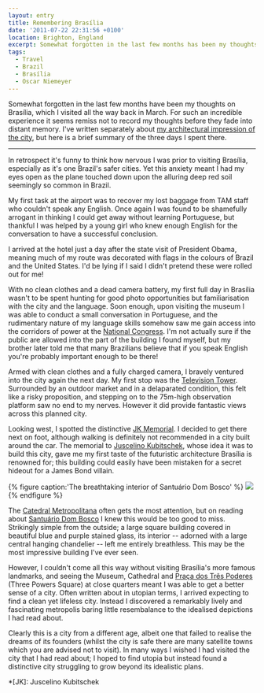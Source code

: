 ```yaml
---
layout: entry
title: Remembering Brasília
date: '2011-07-22 22:31:56 +0100'
location: Brighton, England
excerpt: Somewhat forgotten in the last few months has been my thoughts on Brasília which I visited all the way back in March. For such an incredibly city it seems remiss not to record my thoughts before they fade into distint memory.
tags:
  - Travel
  - Brazil
  - Brasília
  - Oscar Niemeyer
---
```

Somewhat forgotten in the last few months have been my thoughts on Brasília, which I visited all the way back in March. For such an incredible experience it seems remiss not to record my thoughts before they fade into distant memory. I've written separately about [my architectural impression of the city][1], but here is a brief summary of the three days I spent there.

***

In retrospect it's funny to think how nervous I was prior to visiting Brasília, especially as it's one Brazil's safer cities. Yet this anxiety meant I had my eyes open as the plane touched down upon the alluring deep red soil seemingly so common in Brazil.

My first task at the airport was to recover my lost baggage from TAM staff who couldn't speak any English. Once again I was found to be shamefully arrogant in thinking I could get away without learning Portuguese, but thankful I was helped by a young girl who knew enough English for the conversation to have a successful conclusion.

I arrived at the hotel just a day after the state visit of President Obama, meaning much of my route was decorated with flags in the colours of Brazil and the United States. I'd be lying if I said I didn't pretend these were rolled out for me!

With no clean clothes and a dead camera battery, my first full day in Brasília wasn't to be spent hunting for good photo opportunities but familiarisation with the city and the language. Soon enough, upon visiting the museum I was able to conduct a small conversation in Portuguese, and the rudimentary nature of my language skills somehow saw me gain access into the corridors of power at the [National Congress][2]. I'm not actually sure if the public are allowed into the part of the building I found myself, but my brother later told me that many Brazilians believe that if you speak English you're probably important enough to be there!

Armed with clean clothes and a fully charged camera, I bravely ventured into the city again the next day. My first stop was the [Television Tower][3]. Surrounded by an outdoor market and in a delaparated condition, this felt like a risky proposition, and stepping on to the 75m-high observation platform saw no end to my nerves. However it did provide fantastic views across this planned city.

Looking west, I spotted the distinctive [JK Memorial][4]. I decided to get there next on foot, although walking is definitely not recommended in a city built around the car. The memorial to [Juscelino Kubitschek][5], whose idea it was to build this city, gave me my first taste of the futuristic architecture Brasília is renowned for; this building could easily have been mistaken for a secret hideout for a James Bond villain.

{% figure caption:'The breathtaking interior of Santuário Dom Bosco' %}
![](/assets/images/2011/07/remembering_brasilia_dom_bosco.jpg)
{% endfigure %}

The [Catedral Metropolitana][6] often gets the most attention, but on reading about [Santuário Dom Bosco][7] I knew this would be too good to miss. Strikingly simple from the outside; a large square building covered in beautiful blue and purple stained glass, its interior -- adorned with a large central hanging chandelier -- left me entirely breathless. This may be the most impressive building I've ever seen.

However, I couldn't come all this way without visiting Brasília's more famous landmarks, and seeing the Museum, Cathedral and [Praça dos Três Poderes][8] (Three Powers Square) at close quarters meant I was able to get a better sense of a city. Often written about in utopian terms, I arrived expecting to find a clean yet lifeless city. Instead I discovered a remarkably lively and fascinating metropolis baring little resembalance to the idealised depictions I had read about.

Clearly this is a city from a different age, albeit one that failed to realise the dreams of its founders (whilst the city is safe there are many satellite towns which you are advised not to visit). In many ways I wished I had visited the city that I had read about; I hoped to find utopia but instead found a distinctive city struggling to grow beyond its idealistic plans.

[1]: /2011/07/the_architecture_of_brasilia/
[2]: http://en.wikipedia.org/wiki/National_Congress_of_Brazil
[3]: http://en.wikipedia.org/wiki/Brasilia_TV_Tower
[4]: http://memorialjk.com.br/eng/
[5]: http://en.wikipedia.org/wiki/Juscelino_Kubitschek
[6]: http://en.wikipedia.org/wiki/Cathedral_of_Brasilia
[7]: http://www.lonelyplanet.com/brazil/the-central-west/brasilia/sights/architecture/santuario-dom-bosco
[8]: http://en.wikipedia.org/wiki/Praca_dos_Tres_Poderes

*[JK]: Juscelino Kubitschek
